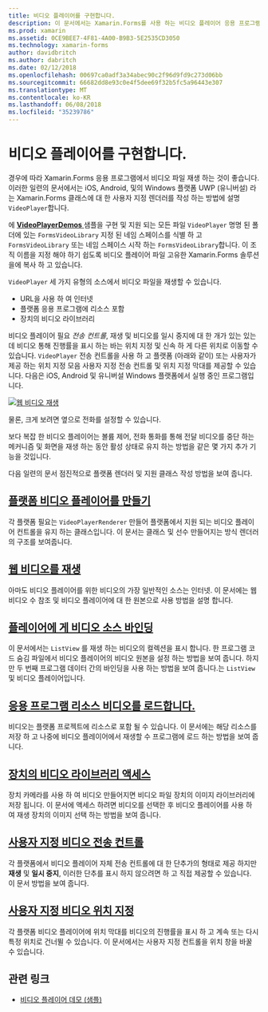 ```yaml
---
title: 비디오 플레이어를 구현합니다.
description: 이 문서에서는 Xamarin.Forms를 사용 하는 비디오 플레이어 응용 프로그램을 구현 하는 방법을 설명 합니다.
ms.prod: xamarin
ms.assetid: 0CE9BEE7-4F81-4A00-B9B3-5E2535CD3050
ms.technology: xamarin-forms
author: davidbritch
ms.author: dabritch
ms.date: 02/12/2018
ms.openlocfilehash: 00697ca0adf3a34abec90c2f96d9fd9c273d06bb
ms.sourcegitcommit: 66682dd8e93c0e4f5dee69f32b5fc5a96443e307
ms.translationtype: MT
ms.contentlocale: ko-KR
ms.lasthandoff: 06/08/2018
ms.locfileid: "35239786"
---
```

# <a name="implementing-a-video-player"></a>비디오 플레이어를 구현합니다.

경우에 따라 Xamarin.Forms 응용 프로그램에서 비디오 파일 재생 하는 것이 좋습니다. 이러한 일련의 문서에서는 iOS, Android, 및의 Windows 플랫폼 UWP (유니버설) 라는 Xamarin.Forms 클래스에 대 한 사용자 지정 렌더러를 작성 하는 방법에 설명 `VideoPlayer`합니다.

에 [ **VideoPlayerDemos** ](https://developer.xamarin.com/samples/xamarin-forms/customrenderers/VideoPlayerDemos/) 샘플을 구현 및 지원 되는 모든 파일 `VideoPlayer` 명명 된 폴더에 있는 `FormsVideoLibrary` 지정 된 네임 스페이스를 식별 하 고 `FormsVideoLibrary` 또는 네임 스페이스 시작 하는 `FormsVideoLibrary`합니다. 이 조직 이름을 지정 해야 하기 쉽도록 비디오 플레이어 파일 고유한 Xamarin.Forms 솔루션을에 복사 하 고 있습니다.

`VideoPlayer` 세 가지 유형의 소스에서 비디오 파일을 재생할 수 있습니다.

- URL을 사용 하 여 인터넷
- 플랫폼 응용 프로그램에 리소스 포함
- 장치의 비디오 라이브러리

비디오 플레이어 필요 *전송 컨트롤*, 재생 및 비디오를 일시 중지에 대 한 개가 있는 있는데 비디오 통해 진행률을 표시 하는 바는 위치 지정 및 신속 하 게 다른 위치로 이동할 수 있습니다. `VideoPlayer` 전송 컨트롤을 사용 하 고 플랫폼 (아래와 같이) 또는 사용자가 제공 하는 위치 지정 모음 사용자 지정 전송 컨트롤 및 위치 지정 막대를 제공할 수 있습니다. 다음은 iOS, Android 및 유니버설 Windows 플랫폼에서 실행 중인 프로그램입니다.

[![웹 비디오 재생](web-videos-images/playwebvideo-small.png "웹 비디오 재생")](web-videos-images/playwebvideo-large.png#lightbox "웹 비디오 재생")

물론, 크게 보려면 옆으로 전화를 설정할 수 있습니다.

보다 복잡 한 비디오 플레이어는 볼륨 제어, 전화 통화를 통해 전달 비디오를 중단 하는 메커니즘 및 화면을 재생 하는 동안 활성 상태로 유지 하는 방법을 같은 몇 가지 추가 기능을 것입니다.

다음 일련의 문서 점진적으로 플랫폼 렌더러 및 지원 클래스 작성 방법을 보여 줍니다.

## <a name="creating-the-platform-video-playersplayer-creationmd"></a>[플랫폼 비디오 플레이어를 만들기](player-creation.md)

각 플랫폼 필요는 `VideoPlayerRenderer` 만들어 플랫폼에서 지원 되는 비디오 플레이어 컨트롤을 유지 하는 클래스입니다. 이 문서는 클래스 및 선수 만들어지는 방식 렌더러의 구조를 보여줍니다.

## <a name="playing-a-web-videoweb-videosmd"></a>[웹 비디오를 재생](web-videos.md)

아마도 비디오 플레이어를 위한 비디오의 가장 일반적인 소스는 인터넷. 이 문서에는 웹 비디오 수 참조 및 비디오 플레이어에 대 한 원본으로 사용 방법을 설명 합니다.

## <a name="binding-video-sources-to-the-playersource-bindingsmd"></a>[플레이어에 게 비디오 소스 바인딩](source-bindings.md)

이 문서에서는 `ListView` 를 재생 하는 비디오의 컬렉션을 표시 합니다. 한 프로그램 코드 숨김 파일에서 비디오 플레이어의 비디오 원본을 설정 하는 방법을 보여 줍니다. 하지만 두 번째 프로그램 데이터 간의 바인딩을 사용 하는 방법을 보여 줍니다.는 `ListView` 및 비디오 플레이어입니다.

## <a name="loading-application-resource-videosloading-resourcesmd"></a>[응용 프로그램 리소스 비디오를 로드합니다.](loading-resources.md)

비디오는 플랫폼 프로젝트에 리소스로 포함 될 수 있습니다. 이 문서에는 해당 리소스를 저장 하 고 나중에 비디오 플레이어에서 재생할 수 프로그램에 로드 하는 방법을 보여 줍니다.

## <a name="accessing-the-devices-video-libraryaccessing-librarymd"></a>[장치의 비디오 라이브러리 액세스](accessing-library.md)

장치 카메라를 사용 하 여 비디오 만들어지면 비디오 파일 장치의 이미지 라이브러리에 저장 됩니다. 이 문서에 액세스 하려면 비디오를 선택한 후 비디오 플레이어를 사용 하 여 재생 장치의 이미지 선택 하는 방법을 보여 줍니다.

## <a name="custom-video-transport-controlscustom-transportmd"></a>[사용자 지정 비디오 전송 컨트롤](custom-transport.md)

각 플랫폼에서 비디오 플레이어 자체 전송 컨트롤에 대 한 단추가의 형태로 제공 하지만 **재생** 및 **일시 중지**, 이러한 단추를 표시 하지 않으려면 하 고 직접 제공할 수 있습니다. 이 문서 방법을 보여 줍니다.

## <a name="custom-video-positioningcustom-positioningmd"></a>[사용자 지정 비디오 위치 지정](custom-positioning.md)

각 플랫폼 비디오 플레이어에 위치 막대를 비디오의 진행률을 표시 하 고 계속 또는 다시 특정 위치로 건너뛸 수 있습니다. 이 문서에서는 사용자 지정 컨트롤을 위치 창을 바꿀 수 있습니다.





## <a name="related-links"></a>관련 링크

- [비디오 플레이어 데모 (샘플)](https://developer.xamarin.com/samples/xamarin-forms/customrenderers/VideoPlayerDemos/)
